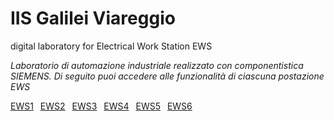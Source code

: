 # IIS Galilei Viareggio
digital laboratory for Electrical Work Station EWS

*Laboratorio di automazione industriale realizzato con componentistica SIEMENS.
Di seguito puoi accedere alle funzionalità di ciascuna postazione EWS*

[EWS1](/docs/ews1.md) &ensp;[EWS2](/docs/ews2.md) &ensp;[EWS3](/docs/ews3.md) &ensp;[EWS4](/docs/ews4.md) &ensp;[EWS5](/docs/ews5.md) &ensp;[EWS6](/docs/ews6.md) 
